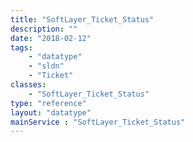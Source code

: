 ```yaml
---
title: "SoftLayer_Ticket_Status"
description: ""
date: "2018-02-12"
tags:
    - "datatype"
    - "sldn"
    - "Ticket"
classes:
    - "SoftLayer_Ticket_Status"
type: "reference"
layout: "datatype"
mainService : "SoftLayer_Ticket_Status"
---
```

